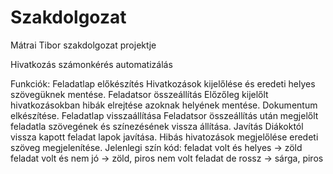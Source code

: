 # Szakdolgozat
Mátrai Tibor szakdolgozat projektje

Hivatkozás számonkérés automatizálás

Funkciók:
  Feladatlap előkészítés
      Hivatkozások kijelőlése és eredeti helyes szövegüknek mentése.
  Feladatsor összeállítás
      Előzőleg kijelőlt hivatkozásokban hibák elrejtése azoknak helyének mentése. Dokumentum elkészítése.
  Feladatlap visszaállítása
      Feladatsor összeállítás után megjelőlt feladatla szövegének és színezésének vissza állítása.
  Javítás
      Diákoktól vissza kapott feladat lapok javítása. Hibás hivatozások megjelőlése eredeti szöveg megjelenítése.
      Jelenlegi szín kód:
              feladat volt és helyes -> zöld
	            feladat volt és nem jó -> zöld, piros
	            nem volt feladat de rossz -> sárga, piros
